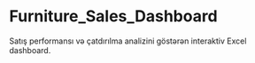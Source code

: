 # Furniture_Sales_Dashboard
Satış performansı və çatdırılma analizini göstərən interaktiv Excel dashboard.
